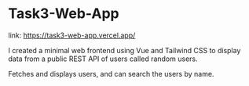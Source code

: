 # Task3-Web-App

link: https://task3-web-app.vercel.app/

I created a minimal web frontend using Vue and Tailwind CSS to display data from a public REST API of users called random users.

Fetches and displays users, and can search the users by name.
